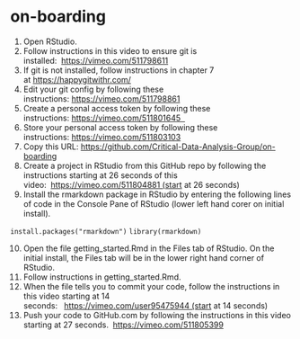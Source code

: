 # on-boarding

1. Open RStudio.
2. Follow instructions in this video to ensure git is installed:  https://vimeo.com/511798611
3. If git is not installed, follow instructions in chapter 7 at https://happygitwithr.com/
4. Edit your git config by following these instructions: https://vimeo.com/511798861
5. Create a personal access token by following these instructions: https://vimeo.com/511801645  
6. Store your personal access token by following these instructions: https://vimeo.com/511803103
7. Copy this URL: https://github.com/Critical-Data-Analysis-Group/on-boarding
8. Create a project in RStudio from this GitHub repo by following the instructions starting at 26 seconds of this video:  https://vimeo.com/511804881 (start at 26 seconds)
9. Install the rmarkdown package in RStudio by entering the following lines of code in the Console Pane of RStudio (lower left hand corer on initial install).  

```install.packages("rmarkdown")```
```library(rmarkdown)```

10. Open the file getting_started.Rmd in the Files tab of RStudio. On the initial install, the Files tab will be in the lower right hand corner of RStudio.
11. Follow instructions in getting_started.Rmd.
12. When the file tells you to commit your code, follow the instructions in this video starting at 14 seconds:   https://vimeo.com/user95475944 (start at 14 seconds)
13. Push your code to GitHub.com by following the instructions in this video starting at 27 seconds.  https://vimeo.com/511805399
